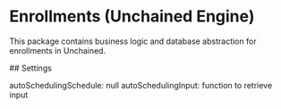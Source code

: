 # Enrollments (Unchained Engine)

This package contains business logic and database abstraction for enrollments in Unchained.

## Settings

autoSchedulingSchedule: null
autoSchedulingInput: function to retrieve input
